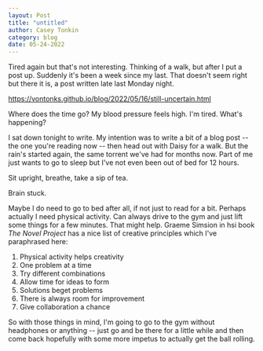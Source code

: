 ```yaml
---
layout: Post
title: "untitled"
author: Casey Tonkin
category: blog
date: 05-24-2022
---
```


Tired again but that's not interesting. Thinking of a walk, but after I put a post up. Suddenly it's been a week since my last. That doesn't seem right but there it is,
a post written late last Monday night.

<a href='https://vontonks.github.io/blog/2022/05/16/still-uncertain.html'>https://vontonks.github.io/blog/2022/05/16/still-uncertain.html</a>

Where does the time go? My blood pressure feels high. I'm tired. What's happening?

I sat down tonight to write. My intention was to write a bit of a blog post -- the one you're reading now -- then head out with Daisy for a walk. But the rain's started again, 
the same torrent we've had for months now. Part of me just wants to go to sleep but I've not even been out of bed for 12 hours.

Sit upright, breathe, take a sip of tea.

Brain stuck.

Maybe I do need to go to bed after all, if not just to read for a bit. Perhaps actually I need physical activity. Can always drive to the gym and just lift some things for 
a few minutes. That might help. Graeme Simsion in hsi book <em>The Novel Project</em> has a nice list of creative principles which I've paraphrased here:

<ol>
<li>Physical activity helps creativity</li>
<li>One problem at a time</li>
<li>Try different combinations</li>
<li>Allow time for ideas to form</li>
<li>Solutions beget problems</li>
<li>There is always room for improvement</li>
<li>Give collaboration a chance</li>
</ol>

So with those things in mind, I'm going to go to the gym without headphones or anything -- just go and be there for a little while and then come back hopefully with some 
more impetus to actually get the ball rolling.

